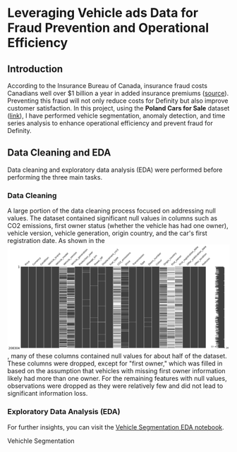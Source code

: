 # Leveraging Vehicle ads Data for Fraud Prevention and Operational Efficiency 
## Introduction

According to the Insurance Bureau of Canada, insurance fraud costs Canadians well over $1 billion a year in added insurance premiums ([source](https://www.ibc.ca/news-insights/news/vigilance-is-key-in-fighting-insurance-fraud)). Preventing this fraud will not only reduce costs for Definity but also improve customer satisfaction. In this project, using the **Poland Cars for Sale** dataset ([link](https://www.kaggle.com/datasets/bartoszpieniak/poland-cars-for-sale-dataset)), I have performed vehicle segmentation, anomaly detection, and time series analysis to enhance operational efficiency and prevent fraud for Definity.

## Data Cleaning and EDA

Data cleaning and exploratory data analysis (EDA) were performed before performing the three main tasks. 

### **Data Cleaning**

A large portion of the data cleaning process focused on addressing null values. The dataset contained significant null values in columns such as CO2 emissions, first owner status (whether the vehicle has had one owner), vehicle version, vehicle generation, origin country, and the car's first registration date. As shown in the ![null matrix](Plots/null_matrix.png), many of these columns contained null values for about half of the dataset. These columns were dropped, except for "first owner," which was filled in based on the assumption that vehicles with missing first owner information likely had more than one owner. For the remaining features with null values, observations were dropped as they were relatively few and did not lead to significant information loss.

### **Exploratory Data Analysis (EDA)**

For further insights, you can visit the [Vehicle Segmentation EDA notebook](file:///Users/Abdul/Desktop/Car-ads-analysis/vehicle_segmentation.ipynb).


Vehichle Segmentation

